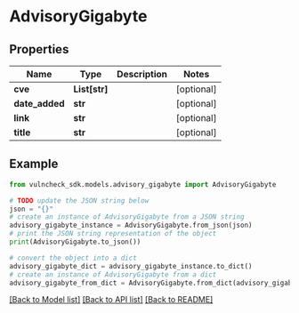 # AdvisoryGigabyte


## Properties

Name | Type | Description | Notes
------------ | ------------- | ------------- | -------------
**cve** | **List[str]** |  | [optional] 
**date_added** | **str** |  | [optional] 
**link** | **str** |  | [optional] 
**title** | **str** |  | [optional] 

## Example

```python
from vulncheck_sdk.models.advisory_gigabyte import AdvisoryGigabyte

# TODO update the JSON string below
json = "{}"
# create an instance of AdvisoryGigabyte from a JSON string
advisory_gigabyte_instance = AdvisoryGigabyte.from_json(json)
# print the JSON string representation of the object
print(AdvisoryGigabyte.to_json())

# convert the object into a dict
advisory_gigabyte_dict = advisory_gigabyte_instance.to_dict()
# create an instance of AdvisoryGigabyte from a dict
advisory_gigabyte_from_dict = AdvisoryGigabyte.from_dict(advisory_gigabyte_dict)
```
[[Back to Model list]](../README.md#documentation-for-models) [[Back to API list]](../README.md#documentation-for-api-endpoints) [[Back to README]](../README.md)


